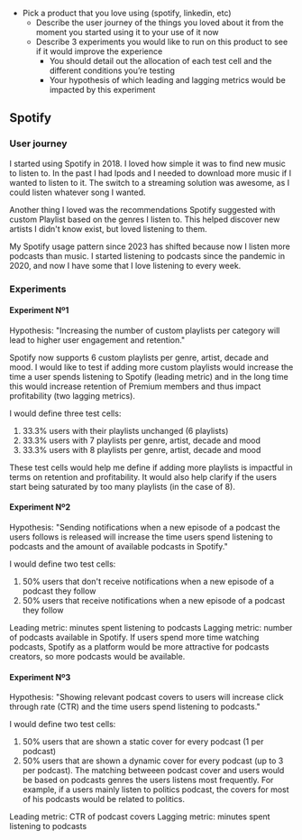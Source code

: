 - Pick a product that you love using (spotify, linkedin, etc)
  - Describe the user journey of the things you loved about it from the moment you started using it to your use of it now
  - Describe 3 experiments you would like to run on this product to see if it would improve the experience
    - You should detail out the allocation of each test cell and the different conditions you’re testing
    - Your hypothesis of which leading and lagging metrics would be impacted by this experiment

## Spotify

### User journey

I started using Spotify in 2018. I loved how simple it was to find new music to listen to. In the past I had
Ipods and I needed to download more music if I wanted to listen to it. The switch to a streaming solution
was awesome, as I could listen whatever song I wanted.

Another thing I loved was the recommendations Spotify suggested with custom Playlist based on the genres I listen to.
This helped discover new artists I didn't know exist, but loved listening to them.

My Spotify usage pattern since 2023 has shifted because now I listen more podcasts than music. I started listening to
podcasts since the pandemic in 2020, and now I have some that I love listening to every week.

### Experiments

#### Experiment Nº1

Hypothesis: "Increasing the number of custom playlists per category will lead to higher user engagement and retention."

Spotify now supports 6 custom playlists per genre, artist, decade and mood. I would like to test if adding more
custom playlists would increase the time a user spends listening to Spotify (leading metric) and in the long time
this would increase retention of Premium members and thus impact profitability (two lagging metrics).

I would define three test cells:

1. 33.3% users with their playlists unchanged (6 playlists)
2. 33.3% users with 7 playlists per genre, artist, decade and mood
2. 33.3% users with 8 playlists per genre, artist, decade and mood

These test cells would help me define if adding more playlists is impactful in terms on retention and profitability. It would
also help clarify if the users start being saturated by too many playlists (in the case of 8).

#### Experiment Nº2

Hypothesis: "Sending notifications when a new episode of a podcast the users follows is released will increase the time users spend
listening to podcasts and the amount of available podcasts in Spotify."

I would define two test cells:

1. 50% users that don't receive notifications when a new episode of a podcast they follow
2. 50% users that receive notifications when a new episode of a podcast they follow

Leading metric: minutes spent listening to podcasts
Lagging metric: number of podcasts available in Spotify. If users spend more time watching podcasts, Spotify as a platform would be more
attractive for podcasts creators, so more podcasts would be available.

#### Experiment Nº3

Hypothesis: "Showing relevant podcast covers to users will increase click through rate (CTR) and the time users spend listening to podcasts."

I would define two test cells:

1. 50% users that are shown a static cover for every podcast (1 per podcast)
2. 50% users that are shown a dynamic cover for every podcast (up to 3 per podcast). The matching betweeen podcast cover and users would be
based on podcasts genres the users listens most frequently. For example, if a users mainly listen to politics podcast, the covers for most
of his podcasts would be related to politics.

Leading metric: CTR of podcast covers
Lagging metric: minutes spent listening to podcasts